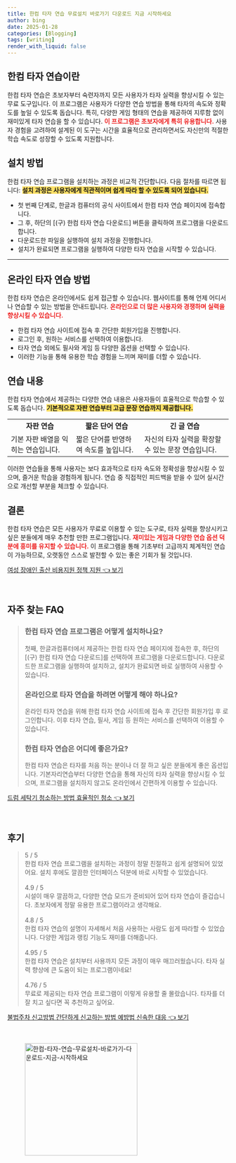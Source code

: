 ```yaml
---
title: 한컴 타자 연습 무료설치 바로가기 다운로드 지금 시작하세요
author: bing
date: 2025-01-28
categories: [Blogging]
tags: [writing]
render_with_liquid: false
---
```



<h2 id='한컴_타자_연습이란'>한컴 타자 연습이란</h2>

<p>한컴 타자 연습은 초보자부터 숙련자까지 모든 사용자가 타자 실력을 향상시킬 수 있는 무료 도구입니다. 이 프로그램은 사용자가 다양한 연습 방법을 통해 타자의 속도와 정확도를 높일 수 있도록 돕습니다. 특히, 다양한 게임 형태의 연습을 제공하여 지루함 없이 재미있게 타자 연습을 할 수 있습니다. <b><span style="color: #ee2323;">이 프로그램은 초보자에게 특히 유용합니다.</span></b> 사용자 경험을 고려하여 설계된 이 도구는 시간을 효율적으로 관리하면서도 자신만의 적절한 학습 속도로 성장할 수 있도록 지원합니다.</p>

<h2 id='설치_방법'>설치 방법</h2>

<p>한컴 타자 연습 프로그램을 설치하는 과정은 비교적 간단합니다. 다음 절차를 따르면 됩니다: <b><span style="background-color: #ffe066;">설치 과정은 사용자에게 직관적이며 쉽게 따라 할 수 있도록 되어 있습니다.</span></b></p>

<ul>
    <li>첫 번째 단계로, 한글과 컴퓨터의 공식 사이트에서 한컴 타자 연습 페이지에 접속합니다.</li>
    <li>그 후, 하단의 [(구) 한컴 타자 연습 다운로드] 버튼을 클릭하여 프로그램을 다운로드합니다.</li>
    <li>다운로드한 파일을 실행하여 설치 과정을 진행합니다.</li>
    <li>설치가 완료되면 프로그램을 실행하여 다양한 타자 연습을 시작할 수 있습니다.</li>
</ul>

<hr />

<h2 id='온라인_타자_연습'>온라인 타자 연습 방법</h2>

<p>한컴 타자 연습은 온라인에서도 쉽게 접근할 수 있습니다. 웹사이트를 통해 언제 어디서나 연습할 수 있는 방법을 안내드립니다. <b><span style="color: #ee2323;">온라인으로 더 많은 사용자와 경쟁하며 실력을 향상시킬 수 있습니다.</span></b></p>

<ul>
    <li>한컴 타자 연습 사이트에 접속 후 간단한 회원가입을 진행합니다.</li>
    <li>로그인 후, 원하는 서비스를 선택하여 이용합니다.</li>
    <li>타자 연습 외에도 필사와 게임 등 다양한 옵션을 선택할 수 있습니다.</li>
    <li>이러한 기능을 통해 유용한 학습 경험을 느끼며 재미를 더할 수 있습니다.</li>
</ul>

<h2 id='연습_내용'>연습 내용</h2>

<p>한컴 타자 연습에서 제공하는 다양한 연습 내용은 사용자들이 효율적으로 학습할 수 있도록 돕습니다. <b><span style="background-color: #ffe066;">기본적으로 자판 연습부터 고급 문장 연습까지 제공합니다.</span></b></p>

<table>
    <tr>
        <td style="text-align: center; height: 17px;"><b>자판 연습</b></td>
        <td style="text-align: center; height: 17px;"><b>짧은 단어 연습</b></td>
        <td style="text-align: center; height: 17px;"><b>긴 글 연습</b></td>
    </tr>
    <tr>
        <td>기본 자판 배열을 익히는 연습입니다.</td>
        <td>짧은 단어를 반영하여 속도를 높입니다.</td>
        <td>자신의 타자 실력을 확장할 수 있는 문장 연습입니다.</td>
    </tr>
</table>

<p>이러한 연습들을 통해 사용자는 보다 효과적으로 타자 속도와 정확성을 향상시킬 수 있으며, 즐거운 학습을 경험하게 됩니다. 연습 중 직접적인 피드백을 받을 수 있어 실시간으로 개선할 부분을 체크할 수 있습니다.</p>

<h2 id='결론'>결론</h2>

<p>한컴 타자 연습은 모든 사용자가 무료로 이용할 수 있는 도구로, 타자 실력을 향상시키고 싶은 분들에게 매우 추천할 만한 프로그램입니다. <b><span style="color: #ee2323;">재미있는 게임과 다양한 연습 옵션 덕분에 흥미를 유지할 수 있습니다.</span></b> 이 프로그램을 통해 기초부터 고급까지 체계적인 연습이 가능하므로, 오랫동안 스스로 발전할 수 있는 좋은 기회가 될 것입니다.</p>


<p><a class="click-button" title="여성 장애인 출산 비용지원 정책 지원" href="https://24nara.github.io/posts/%EC%97%AC%EC%84%B1-%EC%9E%A5%EC%95%A0%EC%9D%B8-%EC%B6%9C%EC%82%B0-%EB%B9%84%EC%9A%A9%EC%A7%80%EC%9B%90-%EC%A0%95%EC%B1%85-%EC%A7%80%EC%9B%90/" rel="dofollow">여성 장애인 출산 비용지원 정책 지원 👈 보기</a></p><br>
<h2 id='자주_찾는_FAQ'>자주 찾는 FAQ</h2>
<div itemscope="" itemtype="https://schema.org/FAQPage"> 
<blockquote> 
<div itemscope="" itemprop="mainEntity" itemtype="https://schema.org/Question"> 
<h3 itemprop="name">한컴 타자 연습 프로그램은 어떻게 설치하나요?</h3> 
<div itemscope="" itemprop="acceptedAnswer" itemtype="https://schema.org/Answer"> 
<span itemprop="text"> 
<p>첫째, 한글과컴퓨터에서 제공하는 한컴 타자 연습 페이지에 접속한 후, 하단의 [(구) 한컴 타자 연습 다운로드]를 선택하여 프로그램을 다운로드합니다. 다운로드한 프로그램을 실행하여 설치하고, 설치가 완료되면 바로 실행하여 사용할 수 있습니다.</p> 
</span> 
</div> 
</div> 

<div itemscope="" itemprop="mainEntity" itemtype="https://schema.org/Question"> 
<h3 itemprop="name">온라인으로 타자 연습을 하려면 어떻게 해야 하나요?</h3> 
<div itemscope="" itemprop="acceptedAnswer" itemtype="https://schema.org/Answer"> 
<span itemprop="text"> 
<p>온라인 타자 연습을 위해 한컴 타자 연습 사이트에 접속 후 간단한 회원가입 후 로그인합니다. 이후 타자 연습, 필사, 게임 등 원하는 서비스를 선택하여 이용할 수 있습니다.</p> 
</span> 
</div> 
</div> 

<div itemscope="" itemprop="mainEntity" itemtype="https://schema.org/Question"> 
<h3 itemprop="name">한컴 타자 연습은 어디에 좋은가요?</h3> 
<div itemscope="" itemprop="acceptedAnswer" itemtype="https://schema.org/Answer"> 
<span itemprop="text"> 
<p>한컴 타자 연습은 타자를 처음 하는 분이나 더 잘 하고 싶은 분들에게 좋은 옵션입니다. 기본자리연습부터 다양한 연습을 통해 자신의 타자 실력을 향상시킬 수 있으며, 프로그램을 설치하지 않고도 온라인에서 간편하게 이용할 수 있습니다.</p> 
</span> 
</div> 
</div> 
</blockquote> 
</div>
<p><a class="click-button" title="드럼 세탁기 청소하는 방법 효율적인 청소" href="https://24nara.github.io/posts/%EB%93%9C%EB%9F%BC-%EC%84%B8%ED%83%81%EA%B8%B0-%EC%B2%AD%EC%86%8C%ED%95%98%EB%8A%94-%EB%B0%A9%EB%B2%95-%ED%9A%A8%EC%9C%A8%EC%A0%81%EC%9D%B8-%EC%B2%AD%EC%86%8C/" rel="dofollow">드럼 세탁기 청소하는 방법 효율적인 청소 👈 보기</a></p><br>
<h2 id='후기'>후기</h2>
<div itemscope itemtype="https://schema.org/Product">
  <blockquote>
  <div itemprop="review" itemscope itemtype="https://schema.org/Review">
      <div itemprop="reviewRating" itemscope itemtype="https://schema.org/Rating"> <span itemprop="ratingValue">5</span> / <span itemprop="bestRating">5</span> </div>
      <span itemprop="reviewBody">한컴 타자 연습 프로그램을 설치하는 과정이 정말 친절하고 쉽게 설명되어 있었어요. 설치 후에도 깔끔한 인터페이스 덕분에 바로 시작할 수 있었습니다.</span>
  </div>
  <br>
  <div itemprop="review" itemscope itemtype="https://schema.org/Review">
      <div itemprop="reviewRating" itemscope itemtype="https://schema.org/Rating"> <span itemprop="ratingValue">4.9</span> / <span itemprop="bestRating">5</span> </div>
      <span itemprop="reviewBody">시설이 매우 깔끔하고, 다양한 연습 모드가 준비되어 있어 타자 연습이 즐겁습니다. 초보자에게 정말 유용한 프로그램이라고 생각해요.</span>
  </div>
  <br>
  <div itemprop="review" itemscope itemtype="https://schema.org/Review">
      <div itemprop="reviewRating" itemscope itemtype="https://schema.org/Rating"> <span itemprop="ratingValue">4.8</span> / <span itemprop="bestRating">5</span> </div>
      <span itemprop="reviewBody">한컴 타자 연습의 설명이 자세해서 처음 사용하는 사람도 쉽게 따라할 수 있었습니다. 다양한 게임과 랭킹 기능도 재미를 더해줍니다.</span>
  </div>
  <br>
  <div itemprop="review" itemscope itemtype="https://schema.org/Review">
      <div itemprop="reviewRating" itemscope itemtype="https://schema.org/Rating"> <span itemprop="ratingValue">4.95</span> / <span itemprop="bestRating">5</span> </div>
      <span itemprop="reviewBody">한컴 타자 연습은 설치부터 사용까지 모든 과정이 매우 매끄러웠습니다. 타자 실력 향상에 큰 도움이 되는 프로그램이네요!</span>
  </div>
  <br>
  <div itemprop="review" itemscope itemtype="https://schema.org/Review">
      <div itemprop="reviewRating" itemscope itemtype="https://schema.org/Rating"> <span itemprop="ratingValue">4.76</span> / <span itemprop="bestRating">5</span> </div>
      <span itemprop="reviewBody">무료로 제공되는 타자 연습 프로그램이 이렇게 유용할 줄 몰랐습니다. 타자를 더 잘 치고 싶다면 꼭 추천하고 싶어요.</span>
  </div>
  </blockquote>
</div>
<p><a class="click-button" title="불법주차 신고방법 간단하게 신고하는 방법 예방법 신속한 대응" href="https://24nara.github.io/posts/%EB%B6%88%EB%B2%95%EC%A3%BC%EC%B0%A8-%EC%8B%A0%EA%B3%A0%EB%B0%A9%EB%B2%95-%EA%B0%84%EB%8B%A8%ED%95%98%EA%B2%8C-%EC%8B%A0%EA%B3%A0%ED%95%98%EB%8A%94-%EB%B0%A9%EB%B2%95-%EC%98%88%EB%B0%A9%EB%B2%95-%EC%8B%A0%EC%86%8D%ED%95%9C-%EB%8C%80%EC%9D%91/" rel="dofollow">불법주차 신고방법 간단하게 신고하는 방법 예방법 신속한 대응 👈 보기</a></p><br>
<figure class="image"><img src="https://24nara.github.io/assets/img/thumbnail/한컴-타자-연습-무료설치-바로가기-다운로드-지금-시작하세요.webp" alt="한컴-타자-연습-무료설치-바로가기-다운로드-지금-시작하세요" width="256" height="256"></figure>